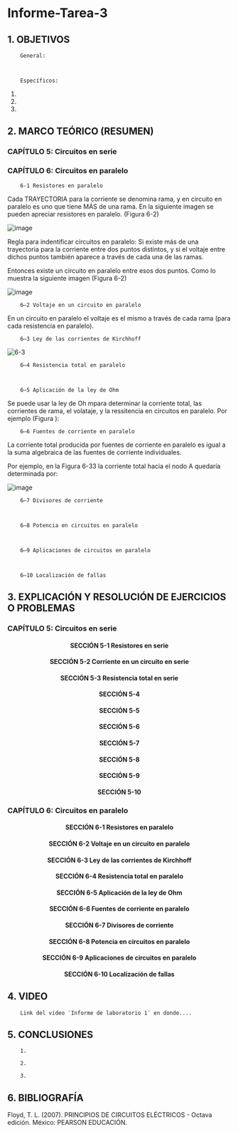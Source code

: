 # Informe-Tarea-3

## 1. OBJETIVOS
 
        General: 

        

        Específicos: 
 
 1. 
        
 2.
        
 3. 
        

## 2. MARCO TEÓRICO (RESUMEN)

### CAPÍTULO 5: Circuitos en serie



### CAPÍTULO 6: Circuitos en paralelo

        6-1 Resistores en paralelo

Cada TRAYECTORIA para la corriente se denomina rama, y en circuito en paralelo es uno que tiene MÁS de una rama. En la siguiente imagen se pueden apreciar resistores en paralelo. (Figura 6-2)

![image](https://user-images.githubusercontent.com/93396250/143183430-fd5b2fb3-de90-4b4d-938e-8dde3bc26ccf.png)


Regla para indentificar circuitos en paralelo:  Si existe más de una trayectoria para la corriente entre dos puntos distintos, y si el voltaje entre dichos puntos también aparece a través de cada una de las ramas.

Entonces existe un circuito en paralelo entre esos dos puntos. Como lo muestra la siguiente imagen (Figura 6-2)

![image](https://user-images.githubusercontent.com/93396250/143183449-543b0898-0636-4fdf-b578-064dd29a5e14.png)


        6–2 Voltaje en un circuito en paralelo

En un circuito en paralelo el voltaje es el mismo a través de cada rama (para cada resistencia en paralelo). 

        6–3 Ley de las corrientes de Kirchhoff    

![6-3](https://user-images.githubusercontent.com/93396250/143185492-0ae4029b-d516-4db1-b4c2-c834d9cdf90a.jpg)

        6–4 Resistencia total en paralelo



        6–5 Aplicación de la ley de Ohm

Se puede usar la ley de Oh mpara determinar la corriente total, las corrientes de rama, el volataje, y la ressitencia en circuitos en paralelo. Por ejemplo (Figura ):

        6–6 Fuentes de corriente en paralelo

La corriente total producida por fuentes de corriente en paralelo es igual a la suma algebraica de las fuentes de corriente individuales.

Por ejemplo, en la Figura 6-33 la corriente total hacia el nodo A quedaría determinada por: 

![image](https://user-images.githubusercontent.com/93396250/143186991-d476383f-85b3-4936-a6d6-b3c6462aca59.png)


        6–7 Divisores de corriente



        6–8 Potencia en circuitos en paralelo



        6–9 Aplicaciones de circuitos en paralelo



        6–10 Localización de fallas



## 3. EXPLICACIÓN Y RESOLUCIÓN DE EJERCICIOS O PROBLEMAS

### CAPÍTULO 5: Circuitos en serie

#### <p align=center> SECCIÓN 5-1 Resistores en serie

#### <p align=center> SECCIÓN 5-2 Corriente en un circuito en serie 

#### <p align=center> SECCIÓN 5-3 Resistencia total en serie 

#### <p align=center> SECCIÓN 5-4

#### <p align=center> SECCIÓN 5-5

#### <p align=center> SECCIÓN 5-6

#### <p align=center> SECCIÓN 5-7

#### <p align=center> SECCIÓN 5-8

#### <p align=center> SECCIÓN 5-9

#### <p align=center> SECCIÓN 5-10

### CAPÍTULO 6: Circuitos en paralelo

#### <p align=center> SECCIÓN 6-1 Resistores en paralelo

#### <p align=center> SECCIÓN 6-2 Voltaje en un circuito en paralelo

#### <p align=center> SECCIÓN 6-3 Ley de las corrientes de Kirchhoff

#### <p align=center> SECCIÓN 6-4 Resistencia total en paralelo

#### <p align=center> SECCIÓN 6-5 Aplicación de la ley de Ohm 

#### <p align=center> SECCIÓN 6-6 Fuentes de corriente en paralelo

#### <p align=center> SECCIÓN 6-7 Divisores de corriente

#### <p align=center> SECCIÓN 6-8 Potencia en circuitos en paralelo

#### <p align=center> SECCIÓN 6-9 Aplicaciones de circuitos en paralelo

#### <p align=center> SECCIÓN 6-10 Localización de fallas

## 4. VIDEO

        Link del video ¨Informe de laboratorio 1¨ en donde....

## 5. CONCLUSIONES

        1.
        
        2.
        
        3.
        


## 6. BIBLIOGRAFÍA

Floyd, T. L. (2007). PRINCIPIOS DE CIRCUITOS ELÉCTRICOS - Octava edición. México: PEARSON EDUCACIÓN.
